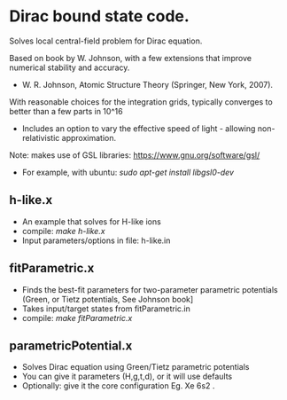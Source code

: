 # Dirac bound state code.

Solves local central-field problem for Dirac equation.

Based on book by W. Johnson, with a few extensions that improve numerical
stability and accuracy.
 * W. R. Johnson, Atomic Structure Theory (Springer, New York, 2007).


With reasonable choices for the integration grids, typically converges
to better than a few parts in 10^16

 * Includes an option to vary the effective speed of light -
allowing non-relativistic approximation.

Note: makes use of GSL libraries: https://www.gnu.org/software/gsl/

 * For example, with ubuntu: _sudo apt-get install libgsl0-dev_


## h-like.x

 * An example that solves for H-like ions
 * compile: _make h-like.x_
 * Input parameters/options in file: h-like.in


## fitParametric.x

 * Finds the best-fit parameters for two-parameter parametric potentials
 (Green, or Tietz potentials, See Johnson book]
 * Takes input/target states from fitParametric.in
 * compile: _make fitParametric.x_

## parametricPotential.x

 * Solves Dirac equation using Green/Tietz parametric potentials
 * You can give it parameters (H,g,t,d), or it will use defaults
 * Optionally: give it the core configuration Eg. Xe 6s2 .
